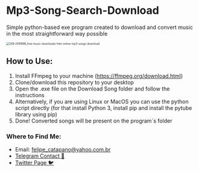 # Mp3-Song-Search-Download
Simple python-based exe program created to download and convert music in the most straightforward way possible

<img src="C:\Users\Felipe Catapano\Desktop\259-2591886_free-music-downloads-free-online-mp3-songs-download.png" alt="259-2591886_free-music-downloads-free-online-mp3-songs-download" style="zoom:50%;" />

## How to Use:

1. Install FFmpeg to your machine (https://ffmpeg.org/download.html)
2. Clone/download this repository to your desktop
3. Open the .exe file on the Download Song folder and follow the instructions
4. Alternatively, if you are using Linux or MacOS you can use the python script directly (for that install Python 3, install pip and install the pytube library using pip)
5. Done! Converted songs will be present on the program´s folder



### Where to Find Me:

* Email: felipe_catapano@yahoo.com.br
* [Telegram Contact 🔵](https://t.me/mekhyw)
* [Twitter Page 🐦](https://twitter.com/MekhyW)
